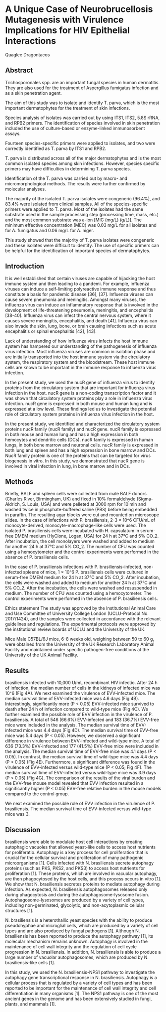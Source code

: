 # A Unique Case of Neurobrucellosis Mutagenesis with Virulence Implications for HIV Epithelial Interactions
Quaglee Dragontacos


## Abstract
Trichosporonales spp. are an important fungal species in human dermatitis. They are also used for the treatment of Aspergillus fumigatus infection and as a skin penetration agent.

The aim of this study was to isolate and identify T. parva, which is the most important dermatophytes for the treatment of skin infections.

Species analysis of isolates was carried out by using ITS1, ITS2, 5.8S rRNA, and RPB2 primers. The identification of species involved in skin penetration included the use of culture-based or enzyme-linked immunosorbent assays.

Fourteen species-specific primers were applied to isolates, and two were correctly identified as T. parva by ITS1 and RPB2.

T. parva is distributed across all of the major dermatophytes and is the most common isolated species among skin infections. However, species specific primers may have difficulties in determining T. parva species.

Identification of the T. parva was carried out by macro- and micromorphological methods. The results were further confirmed by molecular analyses.

The majority of the isolated T. parva isolates were congeneric (96.4%), and 83.4% were isolated from clinical samples. All of the species-specific primers were applied to T. parva. Most of the isolates had the same substrate used in the sample processing step (processing time, mass, etc.) and the most common substrate was a-ion [MIC (mg/L) (g/L)]. The minimum effective concentration (MEC) was 0.03 mg/L for all isolates and for A. fumigatus and 0.06 mg/L for A. niger.

This study showed that the majority of T. parva isolates were congeneric and these isolates were difficult to identify. The use of specific primers can be helpful for the identification of important species of dermatophytes.


## Introduction

It is well established that certain viruses are capable of hijacking the host immune system and then leading to a pandemi. For example, influenza viruses can induce a self-limiting polyreactive immune response and thus constitute a basis for pandemic disease [36], [37]. Influenza viruses can cause severe pneumonia and meningitis. Amongst many viruses, the influenza virus can induce an inflammatory response that is involved in the development of life-threatening pneumonia, meningitis, and encephalitis [38-40]. Influenza virus can infect the central nervous system, where it causes severe meningitis, encephalitis, and death [41]. Influenza virus can also invade the skin, lung, bone, or brain causing infections such as acute encephalitis or spinal encephalitis [42], [43].

Lack of understanding of how influenza virus infects the host immune system has hampered our understanding of the pathogenesis of influenza virus infection. Most influenza viruses are common in isolation phase and are initially transported into the host immune system via the circulatory system, the respiratory system and the bloodstream. These host immune cells are known to be important in the immune response to influenza virus infection.

In the present study, we used the nucR gene of influenza virus to identify proteins from the circulatory system that are important for influenza virus infection in the host. nucR gene is a non-coding transcription factor and it was shown that circulatory system proteins play a role in influenza virus infection. nucR gene is expressed in both mouse and human lung and is expressed at a low level. These findings led us to investigate the potential role of circulatory system proteins in influenza virus infection in the host.

In the present study, we identified and characterized the circulatory system proteins nucR family (nucR family) and nucR gene. nucR family is expressed in both mouse and human lung and has a high expression in both hemocytes and dendritic cells (DCs). nucR family is expressed in human lungs, in both bone marrow and neuronal cells. nucR family is expressed in both lung and spleen and has a high expression in bone marrow and DCs. NucR family protein is one of the proteins that can be targeted for virus biogenesis in vitro. In this study, we demonstrated that nucR gene is involved in viral infection in lung, in bone marrow and in DCs.


## Methods
Briefly, BALF and spleen cells were collected from male BALF donors (Charles River, Birmingham, UK) and fixed in 10% formaldehyde (Sigma-Aldrich, S. Louis, USA) and were pelleted at 3000 rpm for 10 min and washed twice in phosphate-buffered saline (PBS) before being embedded in paraffin. The resulting agar blocks were cut and mounted on microscope slides. In the case of infections with P. brasiliensis, 2-3 × 10^6 CFU/mL of monocyte-derived, monocyte-macrophage-like cells were used. The isolated P. brasiliensis cells were incubated with H. capsulatum in serum-free DMEM medium (HyClone, Logan, USA) for 24 h at 37°C and 5% CO_2. After incubation, the cell monolayers were washed and added to medium for another 24 h at 37°C and 5% CO_2. The number of CFU was counted using a hemocytometer and the control experiments were performed in the absence of P. brasiliensis cells.

In the case of P. brasiliensis infections with P. brasiliensis-infected, non-infected spleens of mice, 1 × 10^6 P. brasiliensis cells were cultured in serum-free DMEM medium for 24 h at 37°C and 5% CO_2. After incubation, the cells were washed and added to medium for another 24 h at 37°C and 5% CO_2. After the incubation, the cells were washed and resuspended in medium. The number of CFU was counted using a hemocytometer. The control experiments were performed in the absence of P. brasiliensis cells.

Ethics statement
The study was approved by the Institutional Animal Care and Use Committee of University College London (UCLU-Protocol No. 2017/1424), and the samples were collected in accordance with the relevant guidelines and regulations. The experimental protocols were approved by the institutional review boards of UCLU and the University of the UK.

Mice
Male C57BL/6J mice, 6-8 weeks old, weighing between 50 to 60 g, were obtained from the University of the UK Research Laboratory Animal Facility and maintained under specific pathogen-free conditions at the University of the UK Animal Facility.


## Results
brasiliensis infected with 10,000 U/mL recombinant HIV infectio. After 24 h of infection, the median number of cells in the kidneys of infected mice was 10^6 (Fig 4A). We next examined the virulence of EVV-infected mice. The median survival time of EVV-infected mice was 4.6 days (Fig 4B). Interestingly, significantly more (P < 0.05) EVV-infected mice survived to death after 24 h of infection compared to wild-type mice (Fig 4C). We further examined the possible role of EVV infection in the virulence of P. brasiliensis. A total of 546 (66.6%) EVV-infected and 183 (36.7%) EVV-free mice were included in the analysis. The median survival time of EVV-infected mice was 4.4 days (Fig 4D). The median survival time of EVV-free mice was 5.4 days (P < 0.05). However, we observed a significant difference in virulence between EVV-infected and wild-type mice. A total of 636 (73.3%) EVV-infected and 177 (41.5%) EVV-free mice were included in the analysis. The median survival time of EVV-free mice was 4.1 days (P < 0.05). In contrast, the median survival time of wild-type mice was 4.4 days (P < 0.05) (Fig 4E). Furthermore, a significant difference was found in the virulence of EVV-infected versus wild-type mice (P < 0.05; Fig 4F). The median survival time of EVV-infected versus wild-type mice was 3.9 days (P < 0.05) (Fig 4G). The comparison of the results of the viral burden and the EVV-free mouse model revealed that EVV infection resulted in a significantly higher (P < 0.05) EVV-free relative burden in the mouse models compared to the control group.

We next examined the possible role of EVV infection in the virulence of P. brasiliensis. The median survival time of EVV-infected versus wild-type mice was 3.


## Discussion
brasiliensis were able to modulate host cell interactions by creating autophagic vacuoles that allowed yeast-like cells to access host nutrients for proliferatio. Autophagy is a key process for cell proliferation that is crucial for the cellular survival and proliferation of many pathogenic microorganisms [1]. Cells infected with N. brasiliensis secrete autophagy proteins (such as PKS, PKS2, and PKS3) to access host nutrients for proliferation [1]. These proteins, which are involved in vacuolar autophagy, are then phagocytosed by the host cells, and this process occurs in vitro [1]. We show that N. brasiliensis secretes proteins to mediate autophagy during infection. As expected, N. brasiliensis autophagosomes released only during phagocytosis and during the autophagosome-lysosome fusion. Autophagosome-lysosomes are produced by a variety of cell types, including non-germinated, glycolytic, and non-acytoplasmic cellular structures [1].

N. brasiliensis is a heterothallic yeast species with the ability to produce pseudohyphae and microglial cells, which are produced by a variety of cell types and are also produced by fungal pathogens [1]. Although N. brasiliensis has been reported to produce the autophagy pathway [1], its molecular mechanism remains unknown. Autophagy is involved in the maintenance of cell wall integrity and the regulation of cell cycle progression in N. brasiliensis. In addition, N. brasiliensis is able to produce a large number of vacuolar autophagosomes, which are produced by N. brasiliensis-like cells [1].

In this study, we used the N. brasiliensis-NPS1 pathway to investigate the autophagy gene transcriptional response in N. brasiliensis. Autophagy is a cellular process that is regulated by a variety of cell types and has been reported to be important for the maintenance of cell wall integrity and cell differentiation in many organisms [1]. The NPS1 pathway is one of the most ancient genes in the genome and has been extensively studied in fungi, plants, and mammals [1].
